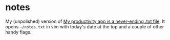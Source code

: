 # notes

My (unpolished) version of [My productivity app is a never-ending .txt file](https://jeffhuang.com/productivity_text_file). It opens `~/notes.txt` in vim with today's date at the top and a couple of other handy flags.

